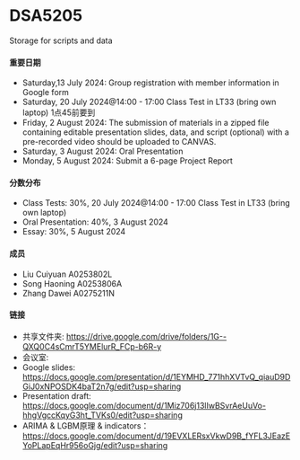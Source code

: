 # DSA5205
Storage for scripts and data

#### 重要日期
- Saturday,13 July 2024: Group registration with member information in Google form
- Saturday, 20 July 2024@14:00 - 17:00 Class Test in LT33 (bring own laptop) 1点45前要到
- Friday, 2 August 2024: The submission of materials in a zipped file containing editable presentation slides, data, and script (optional) with a pre-recorded video should be uploaded to CANVAS.
- Saturday, 3 August 2024: Oral Presentation
- Monday, 5 August 2024: Submit a 6-page Project Report

#### 分数分布
- Class Tests: 30%, 20 July 2024@14:00 - 17:00 Class Test in LT33 (bring own laptop)
- Oral Presentation: 40%, 3 August 2024
- Essay: 30%, 5 August 2024

#### 成员
- Liu Cuiyuan  A0253802L
- Song Haoning A0253806A
- Zhang Dawei A0275211N

#### 链接
- 共享文件夹: https://drive.google.com/drive/folders/1G--QXQ0C4sCmrT5YMElurR_FCp-b6R-y
- 会议室:
- Google slides: https://docs.google.com/presentation/d/1EYMHD_771hhXVTvQ_qiauD9DGiJ0xNPOSDK4baT2n7g/edit?usp=sharing
- Presentation draft: https://docs.google.com/document/d/1Miz706j13lIwBSvrAeUuVo-hhgVgccKqyG3ht_TVKs0/edit?usp=sharing
- ARIMA & LGBM原理 & indicators：https://docs.google.com/document/d/19EVXLERsxVkwD9B_fYFL3JEazEYoPLapEqHr956oGjg/edit?usp=sharing 

